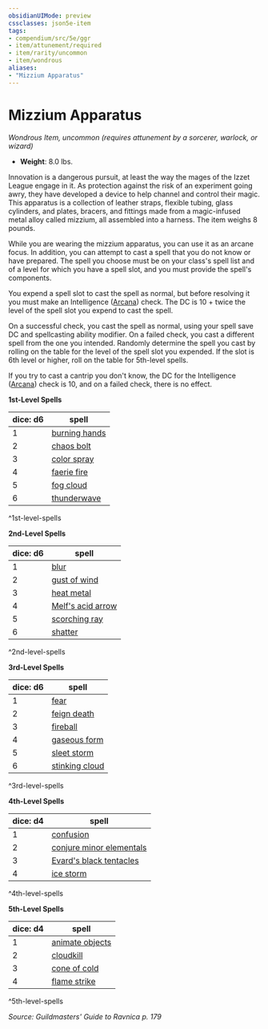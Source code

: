 ```yaml
---
obsidianUIMode: preview
cssclasses: json5e-item
tags:
- compendium/src/5e/ggr
- item/attunement/required
- item/rarity/uncommon
- item/wondrous
aliases: 
- "Mizzium Apparatus"
---
```

# Mizzium Apparatus
*Wondrous Item, uncommon (requires attunement by a sorcerer, warlock, or wizard)*  

- **Weight**: 8.0 lbs.

Innovation is a dangerous pursuit, at least the way the mages of the Izzet League engage in it. As protection against the risk of an experiment going awry, they have developed a device to help channel and control their magic. This apparatus is a collection of leather straps, flexible tubing, glass cylinders, and plates, bracers, and fittings made from a magic-infused metal alloy called mizzium, all assembled into a harness. The item weighs 8 pounds.

While you are wearing the mizzium apparatus, you can use it as an arcane focus. In addition, you can attempt to cast a spell that you do not know or have prepared. The spell you choose must be on your class's spell list and of a level for which you have a spell slot, and you must provide the spell's components.

You expend a spell slot to cast the spell as normal, but before resolving it you must make an Intelligence ([Arcana](z_compendium/rules/skills.md#Arcana)) check. The DC is 10 + twice the level of the spell slot you expend to cast the spell.

On a successful check, you cast the spell as normal, using your spell save DC and spellcasting ability modifier. On a failed check, you cast a different spell from the one you intended. Randomly determine the spell you cast by rolling on the table for the level of the spell slot you expended. If the slot is 6th level or higher, roll on the table for 5th-level spells.

If you try to cast a cantrip you don't know, the DC for the Intelligence ([Arcana](z_compendium/rules/skills.md#Arcana)) check is 10, and on a failed check, there is no effect.

**1st-Level Spells**

| dice: d6 | spell |
|----------|-------|
| 1 | [burning hands](z_compendium/spells/burning-hands.md) |
| 2 | [chaos bolt](z_compendium/spells/chaos-bolt-xge.md) |
| 3 | [color spray](z_compendium/spells/color-spray.md) |
| 4 | [faerie fire](z_compendium/spells/faerie-fire.md) |
| 5 | [fog cloud](z_compendium/spells/fog-cloud.md) |
| 6 | [thunderwave](z_compendium/spells/thunderwave.md) |
^1st-level-spells

**2nd-Level Spells**

| dice: d6 | spell |
|----------|-------|
| 1 | [blur](z_compendium/spells/blur.md) |
| 2 | [gust of wind](z_compendium/spells/gust-of-wind.md) |
| 3 | [heat metal](z_compendium/spells/heat-metal.md) |
| 4 | [Melf's acid arrow](z_compendium/spells/melfs-acid-arrow.md) |
| 5 | [scorching ray](z_compendium/spells/scorching-ray.md) |
| 6 | [shatter](z_compendium/spells/shatter.md) |
^2nd-level-spells

**3rd-Level Spells**

| dice: d6 | spell |
|----------|-------|
| 1 | [fear](z_compendium/spells/fear.md) |
| 2 | [feign death](z_compendium/spells/feign-death.md) |
| 3 | [fireball](z_compendium/spells/fireball.md) |
| 4 | [gaseous form](z_compendium/spells/gaseous-form.md) |
| 5 | [sleet storm](z_compendium/spells/sleet-storm.md) |
| 6 | [stinking cloud](z_compendium/spells/stinking-cloud.md) |
^3rd-level-spells

**4th-Level Spells**

| dice: d4 | spell |
|----------|-------|
| 1 | [confusion](z_compendium/spells/confusion.md) |
| 2 | [conjure minor elementals](z_compendium/spells/conjure-minor-elementals.md) |
| 3 | [Evard's black tentacles](z_compendium/spells/evards-black-tentacles.md) |
| 4 | [ice storm](z_compendium/spells/ice-storm.md) |
^4th-level-spells

**5th-Level Spells**

| dice: d4 | spell |
|----------|-------|
| 1 | [animate objects](z_compendium/spells/animate-objects.md) |
| 2 | [cloudkill](z_compendium/spells/cloudkill.md) |
| 3 | [cone of cold](z_compendium/spells/cone-of-cold.md) |
| 4 | [flame strike](z_compendium/spells/flame-strike.md) |
^5th-level-spells

*Source: Guildmasters' Guide to Ravnica p. 179*
